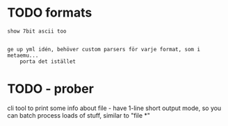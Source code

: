 # TODO formats

    show 7bit ascii too


    ge up yml idén, behöver custom parsers för varje format, som i metaemu...
        porta det istället





# TODO - prober

  cli tool to print some info about file
    - have 1-line short output mode, so you can batch process loads of stuff, similar to "file *"
